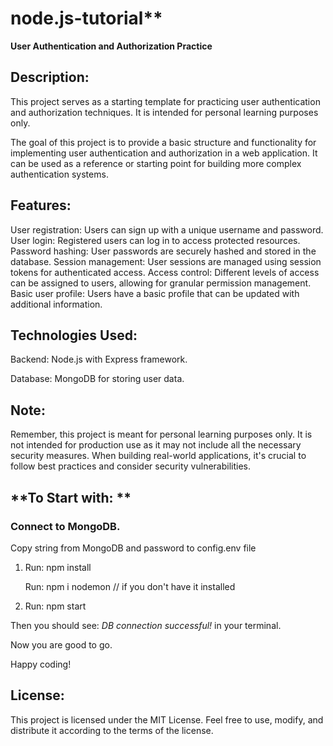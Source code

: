# node.js-tutorial**
**User Authentication and Authorization Practice**

## **Description**:

This project serves as a starting template for practicing user authentication and authorization techniques. It is intended for personal learning purposes only.

The goal of this project is to provide a basic structure and functionality for implementing user authentication and authorization in a web application. It can be used as a reference or starting point for building more complex authentication systems.

## **Features**:

User registration: Users can sign up with a unique username and password.
User login: Registered users can log in to access protected resources.
Password hashing: User passwords are securely hashed and stored in the database.
Session management: User sessions are managed using session tokens for authenticated access.
Access control: Different levels of access can be assigned to users, allowing for granular permission management.
Basic user profile: Users have a basic profile that can be updated with additional information.

## **Technologies Used**:

Backend: Node.js with Express framework.

Database: MongoDB for storing user data.

## **Note**:

Remember, this project is meant for personal learning purposes only. It is not intended for production use as it may not include all the necessary security measures. When building real-world applications, it's crucial to follow best practices and consider security vulnerabilities.

## **To Start with: **
### Connect to MongoDB.

Copy string from MongoDB and password to config.env file

1. Run: npm install  

   Run: npm i nodemon // if you don't have it installed

3. Run: npm start  

Then you should see: _DB connection successful!_ in your terminal.

Now you are good to go.

Happy coding!

## **License**:

This project is licensed under the MIT License. Feel free to use, modify, and distribute it according to the terms of the license.
